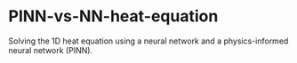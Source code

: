# PINN-vs-NN-heat-equation
Solving the 1D heat equation using a neural network and a physics-informed neural network (PINN).
